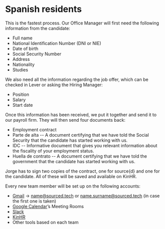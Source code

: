 # Spanish residents
This is the fastest process. Our Office Manager will first need the following information from the candidate:

* Full name
* National Identification Number (DNI or NIE)
* Date of birth
* Social Security Number
* Address
* Nationality
* Studies

We also need all the information regarding the job offer, which can be checked in Lever or asking the Hiring Manager:
* Position
* Salary
* Start date

Once this information has been received, we put it together and send it to our payroll firm. 
They will then send four documents back:
* Employment contract
* Parte de alta -- A document certifying that we have told the Social Security that the candidate has started working with us.
* IDC -- Informative document that gives you relevant information about the fiscality of your employment status.
* Huella de contrato -- A document certifying that we have told the government that the candidate has started working with us.


Jorge has to sign two copies of the contract, one for source{d} and one for the candidate. All of these will be saved and available on KinHR.

Every new team member will be set up on the following accounts:
* [Gmail](https://gmail.com) → name@sourced.tech or name.surname@sourced.tech (in case the first one is taken)
* [Google Calendar](https://calendar.google.com)’s Meeting Rooms
* [Slack](https://slack.com)
* [KinHR](https://kinhr.com)
* Other tools based on each team
